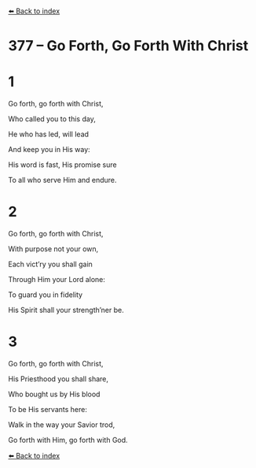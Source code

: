 [⬅️ Back to index](../README.md)

# 377 – Go Forth, Go Forth With Christ





# 1

Go forth, go forth with Christ,

Who called you to this day,

He who has led, will lead

And keep you in His way:

His word is fast, His promise sure

To all who serve Him and endure.



# 2

Go forth, go forth with Christ,

With purpose not your own,

Each vict’ry you shall gain

Through Him your Lord alone:

To guard you in fidelity

His Spirit shall your strength’ner be.



# 3

Go forth, go forth with Christ,

His Priesthood you shall share,

Who bought us by His blood

To be His servants here:

Walk in the way your Savior trod,

Go forth with Him, go forth with God.

[⬅️ Back to index](../README.md)
